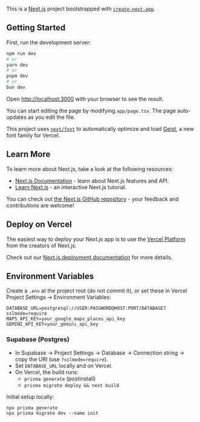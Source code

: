This is a [Next.js](https://nextjs.org) project bootstrapped with [`create-next-app`](https://nextjs.org/docs/app/api-reference/cli/create-next-app).

## Getting Started

First, run the development server:

```bash
npm run dev
# or
yarn dev
# or
pnpm dev
# or
bun dev
```

Open [http://localhost:3000](http://localhost:3000) with your browser to see the result.

You can start editing the page by modifying `app/page.tsx`. The page auto-updates as you edit the file.

This project uses [`next/font`](https://nextjs.org/docs/app/building-your-application/optimizing/fonts) to automatically optimize and load [Geist](https://vercel.com/font), a new font family for Vercel.

## Learn More

To learn more about Next.js, take a look at the following resources:

- [Next.js Documentation](https://nextjs.org/docs) - learn about Next.js features and API.
- [Learn Next.js](https://nextjs.org/learn) - an interactive Next.js tutorial.

You can check out [the Next.js GitHub repository](https://github.com/vercel/next.js) - your feedback and contributions are welcome!

## Deploy on Vercel

The easiest way to deploy your Next.js app is to use the [Vercel Platform](https://vercel.com/new?utm_medium=default-template&filter=next.js&utm_source=create-next-app&utm_campaign=create-next-app-readme) from the creators of Next.js.

Check out our [Next.js deployment documentation](https://nextjs.org/docs/app/building-your-application/deploying) for more details.

## Environment Variables

Create a `.env` at the project root (do not commit it), or set these in Vercel Project Settings → Environment Variables:

```
DATABASE_URL=postgresql://USER:PASSWORD@HOST:PORT/DATABASE?sslmode=require
MAPS_API_KEY=your_google_maps_places_api_key
GEMINI_API_KEY=your_gemini_api_key
```

### Supabase (Postgres)
- In Supabase → Project Settings → Database → Connection string → copy the URI (use `?sslmode=require`).
- Set `DATABASE_URL` locally and on Vercel.
- On Vercel, the build runs:
  - `prisma generate` (postinstall)
  - `prisma migrate deploy && next build`

Initial setup locally:
```
npx prisma generate
npx prisma migrate dev --name init
```